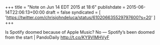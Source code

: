 +++
title = "Note on Jun 14 EDT 2015 at 18:6"
publishdate = 2015-06-14T22:06:13+00:00
draft = false
syndicated = [ 'https://twitter.com/chrisjohndeluca/status/610206635529797600?s=20' ]
+++

Is Spotify doomed because of Apple Music? No — Spotify’s been doomed from the start | PandoDaily http://t.co/KY9VlMHVyF
